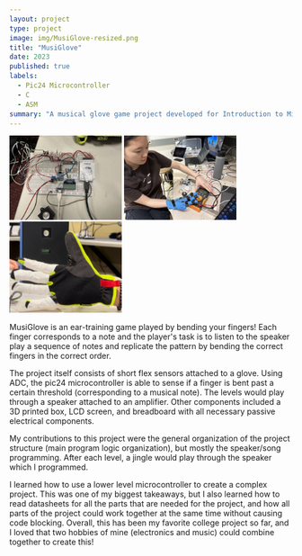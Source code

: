```yaml
---
layout: project
type: project
image: img/MusiGlove-resized.png
title: "MusiGlove"
date: 2023
published: true
labels:
  - Pic24 Microcontroller
  - C
  - ASM
summary: "A musical glove game project developed for Introduction to Microcontrollers at UMN-TC (EE 2361)."
---
```


<div class="text-center p-4">
  <img width="200px" 
       src="../img/musiglove2.jpg" 
       class="img-thumbnail" >
  <img width="200px" 
       src="../img/musiglove1.jpg" 
       class="img-thumbnail" >
  <img width="200px" 
       src="../img/musiglove3.png" 
       class="img-thumbnail" >
</div>

MusiGlove is an ear-training game played by bending your fingers! Each finger corresponds to a note and the
player's task is to listen to the speaker play a sequence of notes and replicate the pattern by bending
the correct fingers in the correct order.

The project itself consists of short flex sensors attached to a glove. Using ADC, the pic24 microcontroller is
able to sense if a finger is bent past a certain threshold (corresponding to a musical note). The levels would
play through a speaker attached to an amplifier. Other components included a 3D printed box, LCD screen, 
and breadboard with all necessary passive electrical components.


My contributions to this project were the general organization of the project structure (main program logic
organization), but mostly the speaker/song programming. After each level, a jingle would play 
through the speaker which I programmed. 

I learned how to use a lower level microcontroller to create a complex project. This was one of my biggest takeaways, but I also learned how to read datasheets for all the parts that are needed for the project, and how all parts of the project could work together at the same time without causing code blocking. Overall, this has been my favorite college project so far, and I loved that two hobbies of mine (electronics and music) could combine together to create this!


